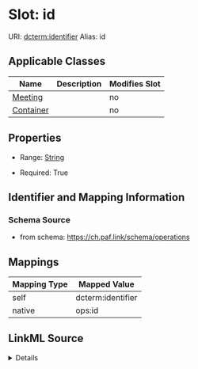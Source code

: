 

# Slot: id 



URI: [dcterm:identifier](http://purl.org/dc/terms/identifier)
Alias: id

<!-- no inheritance hierarchy -->





## Applicable Classes

| Name | Description | Modifies Slot |
| --- | --- | --- |
| [Meeting](Meeting.md) |  |  no  |
| [Container](Container.md) |  |  no  |







## Properties

* Range: [String](String.md)

* Required: True





## Identifier and Mapping Information







### Schema Source


* from schema: https://ch.paf.link/schema/operations




## Mappings

| Mapping Type | Mapped Value |
| ---  | ---  |
| self | dcterm:identifier |
| native | ops:id |




## LinkML Source

<details>
```yaml
name: id
from_schema: https://ch.paf.link/schema/operations
rank: 1000
slot_uri: dcterm:identifier
identifier: true
alias: id
domain_of:
- Container
- Meeting
range: string
required: true

```
</details>